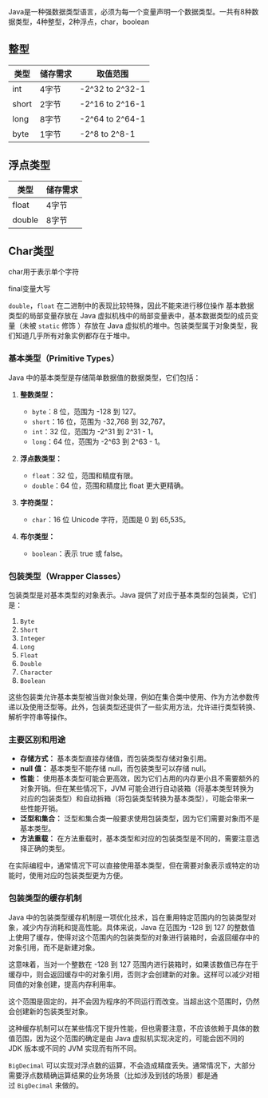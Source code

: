 Java是一种强数据类型语言，必须为每一个变量声明一个数据类型。一共有8种数据类型，4种整型，2种浮点，char，boolean
## 整型
| 类型  | 储存需求 | 取值范围        |
| ----- | -------- | --------------- |
| int   | 4字节    | -2^32 to 2^32-1 |
| short | 2字节    | -2^16 to 2^16-1 |
| long  | 8字节    | -2^64 to 2^64-1 |
| byte  | 1字节    | -2^8 to 2^8-1   |

## 浮点类型
| 类型   | 储存需求 |
| ------ | -------- |
| float  | 4字节    |
| double | 8字节    |

## Char类型
char用于表示单个字符

final变量大写

`double`，`float` 在二进制中的表现比较特殊，因此不能来进行移位操作
基本数据类型的局部变量存放在 Java 虚拟机栈中的局部变量表中，基本数据类型的成员变量（未被 `static` 修饰 ）存放在 Java 虚拟机的堆中。包装类型属于对象类型，我们知道几乎所有对象实例都存在于堆中。

### 基本类型（Primitive Types）

Java 中的基本类型是存储简单数据值的数据类型，它们包括：

1. **整数类型：**
   - `byte`：8 位，范围为 -128 到 127。
   - `short`：16 位，范围为 -32,768 到 32,767。
   - `int`：32 位，范围为 -2^31 到 2^31 - 1。
   - `long`：64 位，范围为 -2^63 到 2^63 - 1。

2. **浮点数类型：**
   - `float`：32 位，范围和精度有限。
   - `double`：64 位，范围和精度比 float 更大更精确。

3. **字符类型：**
   - `char`：16 位 Unicode 字符，范围是 0 到 65,535。

4. **布尔类型：**
   - `boolean`：表示 true 或 false。

### 包装类型（Wrapper Classes）

包装类型是对基本类型的对象表示。Java 提供了对应于基本类型的包装类，它们是：

1. `Byte`
2. `Short`
3. `Integer`
4. `Long`
5. `Float`
6. `Double`
7. `Character`
8. `Boolean`

这些包装类允许基本类型被当做对象处理，例如在集合类中使用、作为方法参数传递以及使用泛型等。此外，包装类型还提供了一些实用方法，允许进行类型转换、解析字符串等操作。

### 主要区别和用途

- **存储方式：** 基本类型直接存储值，而包装类型存储对象引用。
- **null 值：** 基本类型不能存储 null，而包装类型可以存储 null。
- **性能：** 使用基本类型可能会更高效，因为它们占用的内存更小且不需要额外的对象开销。但在某些情况下，JVM 可能会进行自动装箱（将基本类型转换为对应的包装类型）和自动拆箱（将包装类型转换为基本类型），可能会带来一些性能开销。
- **泛型和集合：** 泛型和集合类一般要求使用包装类型，因为它们需要对象而不是基本类型。
- **方法重载：** 在方法重载时，基本类型和对应的包装类型是不同的，需要注意选择正确的类型。

在实际编程中，通常情况下可以直接使用基本类型，但在需要对象表示或特定的功能时，使用对应的包装类型更为方便。


### 包装类型的缓存机制

Java 中的包装类型缓存机制是一项优化技术，旨在重用特定范围内的包装类型对象，减少内存消耗和提高性能。具体来说，Java 在范围为 -128 到 127 的整数值上使用了缓存，使得对这个范围内的包装类型的对象进行装箱时，会返回缓存中的对象引用，而不是新建对象。

这意味着，当对一个整数在 -128 到 127 范围内进行装箱时，如果该数值已存在于缓存中，则会返回缓存中的对象引用，否则才会创建新的对象。这样可以减少对相同值的对象创建，提高内存利用率。

这个范围是固定的，并不会因为程序的不同运行而改变。当超出这个范围时，仍然会创建新的包装类型对象。

这种缓存机制可以在某些情况下提升性能，但也需要注意，不应该依赖于具体的数值范围，因为这个范围的确定是由 Java 虚拟机实现决定的，可能会因不同的 JDK 版本或不同的 JVM 实现而有所不同。


`BigDecimal` 可以实现对浮点数的运算，不会造成精度丢失。通常情况下，大部分需要浮点数精确运算结果的业务场景（比如涉及到钱的场景）都是通过 `BigDecimal` 来做的。